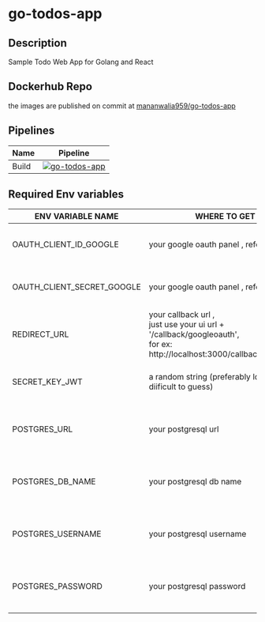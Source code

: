 # go-todos-app

## Description

Sample Todo Web App for Golang and React

## Dockerhub Repo

the images are published on commit at [mananwalia959/go-todos-app](https://hub.docker.com/repository/docker/mananwalia959/go-todos-app)

## Pipelines

|Name| Pipeline|
| --- | --- |
|Build|[![go-todos-app](https://github.com/mananwalia959/go-todos-app/actions/workflows/pipeline.yml/badge.svg)](https://github.com/mananwalia959/go-todos-app/actions/workflows/pipeline.yml)|

## Required Env variables
|ENV VARIABLE NAME | WHERE TO GET IT | PURPOSE |
|---| --- | --- |
| OAUTH_CLIENT_ID_GOOGLE | your google oauth panel , refer [here](https://developers.google.com/identity/protocols/oauth2/web-server) | For Our Google Sign in Functionality |
| OAUTH_CLIENT_SECRET_GOOGLE | your google oauth panel , refer [here](https://developers.google.com/identity/protocols/oauth2/web-server)| For Our Google Sign in Functionality |
| REDIRECT_URL| your callback url  , <br/> just use your ui url + '/callback/googleoauth', <br/> for ex: http://localhost:3000/callback/googleoauth  | For Our Google Sign in Functionality |
| SECRET_KEY_JWT | a random string (preferably long and diificult to guess) | For Signing and verifying our jwt tokens|
| POSTGRES_URL| your postgresql url | To Connect to our Postgres DB for Persistence |
| POSTGRES_DB_NAME| your postgresql db name| To Connect to our Postgres DB for Persistence |
| POSTGRES_USERNAME| your postgresql username | To Connect to our Postgres DB for Persistence |
| POSTGRES_PASSWORD| your postgresql password | To Connect to our Postgres DB for Persistence |

